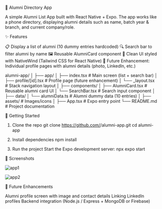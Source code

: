 📖 Alumni Directory App

A simple Alumni List App built with React Native + Expo.
The app works like a phone directory, displaying alumni details such as name, batch year & branch, and current company/role.

✨ Features

📋 Display a list of alumni (10 dummy entries hardcoded)
🔍 Search bar to filter alumni by name
🖼️ Reusable AlumniCard component
🎨 Clean UI styled with NativeWind (Tailwind CSS for React Native)
📱 Future Enhancement: Individual profile pages with alumni details (photo, LinkedIn, etc.)

alumni-app/
│
├── app/
│   ├── index.tsx          # Main screen (list + search bar)
│   ├── profile/[id].tsx   # Profile page (future enhancement)
│   └── _layout.tsx        # Stack navigation layout
│
├── components/
│   ├── AlumniCard.tsx     # Reusable alumni card UI
│   └── SearchBar.tsx      # Search input component
│
├── data/
│   └── alumniData.ts      # Alumni dummy data (10 entries)
│
├── assets/                # Images/icons
│
├── App.tsx                # Expo entry point
└── README.md              # Project documentation

🚀 Getting Started
1. Clone the repo
git clone https://github.com/<your-username>/alumni-app.git
cd alumni-app

2. Install dependencies
npm install

3. Run the project
Start the Expo development server:
npx expo start

📌 Screenshots

![app1](https://github.com/user-attachments/assets/e660a51e-ab44-4435-97f2-9ee6697ebb72)

![app2](https://github.com/user-attachments/assets/e3cfc7cb-72be-493c-b822-dd59bd061e29)

🔮 Future Enhancements

Alumni profile screen with image and contact details
Linking LinkedIn profiles
Backend integration (Node.js / Express + MongoDB or Firebase)


